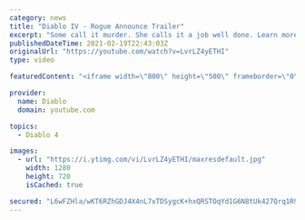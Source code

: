 ```yaml
---
category: news
title: "Diablo IV - Rogue Announce Trailer"
excerpt: "Some call it murder. She calls it a job well done. Learn more at Diablo4.com The Rogue is the newest addition to the Diablo IV campfire, combining range and ..."
publishedDateTime: 2021-02-19T22:43:03Z
originalUrl: "https://youtube.com/watch?v=LvrLZ4yETHI"
type: video

featuredContent: "<iframe width=\"800\" height=\"500\" frameborder=\"0\" src=\"https://www.youtube.com/embed/LvrLZ4yETHI\" allow=\"accelerometer; autoplay; encrypted-media; gyroscope; picture-in-picture\" allowfullscreen></iframe>"

provider:
  name: Diablo
  domain: youtube.com

topics:
  - Diablo 4

images:
  - url: "https://i.ytimg.com/vi/LvrLZ4yETHI/maxresdefault.jpg"
    width: 1280
    height: 720
    isCached: true

secured: "L6wFZHla/wKT6RZhGDJ4X4nL7xTDSygcK+hxQRSTOqYd1G6N8tUk427Qrq1R9LQsP7HQzl4w8U8ZQAZcQPJdITQNvIs3sM9FhxYDNWgJWBLDNJ1p2EheZJtwuUYZ0LP3tJOIeijG/o2qTINqvJgtIasiILFoi+koXunPsBp4vIp5xJIhfAG5fsS/OoNRmgT+ELj6VBR1I4JDV6jJHQZci20QO23dMYD14M/HmWVr3MvBHX+IoUP150jucyIySzHq6x5Mvje8BdIS+3PINQIKkh+MGbsfGWQDo2qMD0bwmFlAiPL5gamrHLKezrB0MQ34LXkDsMGIVCvBJit4ampWGIzdm8icDrsOK8JpNXlBnnFIErZ6URn1hBaEpI69xoNWUBsk+ARdgyHfBh2lFEfHJfkU2EJnGMtnm4ALDjmzr8wzzQQ0S2xueykwK1qsBdKT;3LMtf2Ia0p8oVh9+EwiLmA=="
---
```


